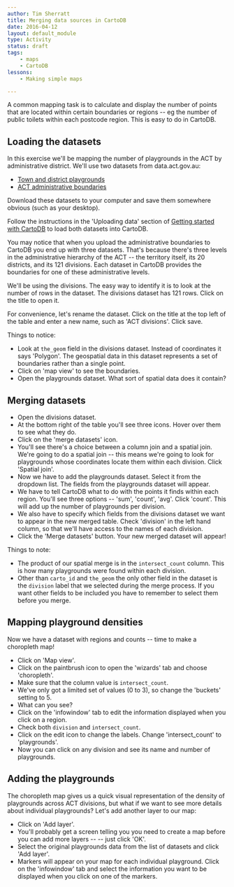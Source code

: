 ```yaml
---
author: Tim Sherratt
title: Merging data sources in CartoDB
date: 2016-04-12
layout: default_module
type: Activity
status: draft
tags:
    - maps
    - CartoDB
lessons:
    - Making simple maps

---
```


A common mapping task is to calculate and display the number of points that are located within certain boundaries or regions -- eg the number of public toilets within each postcode region. This is easy to do in CartoDB.

## Loading the datasets

In this exercise we'll be mapping the number of playgrounds in the ACT by administrative district. We'll use two datasets from data.act.gov.au:

* [Town and district playgrounds](https://dl.dropbox.com/s/hfyuybsxcryfaf8/Town_And_District_Playgrounds.csv?dl=0)
* [ACT administrative boundaries](https://dl.dropbox.com/s/lpho1jgznh7261n/ACT%20Administrative%20Boundaries.zip?dl=0)

Download these datasets to your computer and save them somewhere obvious (such as your desktop).

Follow the instructions in the 'Uploading data' section of [Getting started with CartoDB](cartdb_getting_started.md) to load both datasets into CartoDB.

You may notice that when you upload the administrative boundaries to CartoDB you end up with three datasets. That's because there's three levels in the administrative hierarchy of the ACT -- the territory itself, its 20 districts, and its 121 divisions. Each dataset in CartoDB provides the boundaries for one of these administrative levels.

We'll be using the divisions. The easy way to identify it is to look at the number of rows in the dataset. The divisions dataset has 121 rows. Click on the title to open it.

For convenience, let's rename the dataset. Click on the title at the top left of the table and enter a new name, such as 'ACT divisions'. Click save.

Things to notice:

* Look at `the_geom` field in the divisions dataset. Instead of coordinates it says 'Polygon'. The geospatial data in this dataset represents a set of boundaries rather than a single point.
* Click on 'map view' to see the boundaries.
* Open the playgrounds dataset. What sort of spatial data does it contain?

## Merging datasets

* Open the divisions dataset.
* At the bottom right of the table you'll see three icons. Hover over them to see what they do.
* Click on the 'merge datasets' icon.
* You'll see there's a choice between a column join and a spatial join. We're going to do a spatial join -- this means we're going to look for playgrounds whose coordinates locate them within each division. Click 'Spatial join'.
* Now we have to add the playgrounds dataset. Select it from the dropdown list. The fields from the playgrounds dataset will appear.
* We have to tell CartoDB what to do with the points it finds within each region. You'll see three options -- 'sum', 'count', 'avg'. Click 'count'. This will add up the number of playgrounds per division.
* We also have to specify which fields from the divisions dataset we want to appear in the new merged table. Check 'division' in the left hand column, so that we'll have access to the names of each division.
* Click the 'Merge datasets' button. Your new merged dataset will appear!

Things to note:

* The product of our spatial merge is in the `intersect_count` column. This is how many  playgrounds were found within each division.
* Other than `carto_id` and `the_geom` the only other field in the dataset is the `division` label that we selected during the merge process. If you want other fields to be included you have to remember to select them before you merge.

## Mapping playground densities

Now we have a dataset with regions and counts -- time to make a choropleth map!

* Click on 'Map view'.
* Click on the paintbrush icon to open the 'wizards' tab and choose 'choropleth'.
* Make sure that the column value is `intersect_count`.
* We've only got a limited set of values (0 to 3), so change the 'buckets' setting to 5.
* What can you see?
* Click on the 'infowindow' tab to edit the information displayed when you click on a region.
* Check both `division` and `intersect_count`.
* Click on the edit icon to change the labels. Change 'intersect_count' to 'playgrounds'.
* Now you can click on any division and see its name and number of playgrounds.

## Adding the playgrounds 

The choropleth map gives us a quick visual representation of the density of playgrounds across ACT divisions, but what if we want to see more details about individual playgrounds? Let's add another layer to our map:

* Click on 'Add layer'.
* You'll probably get a screen telling you you need to create a map before you can add more layers -- -- just click 'OK'.
* Select the original playgrounds data from the list of datasets and click 'Add layer'.
* Markers will appear on your map for each individual playground. Click on the 'infowindow' tab and select the information you want to be displayed when you click on one of the markers.



